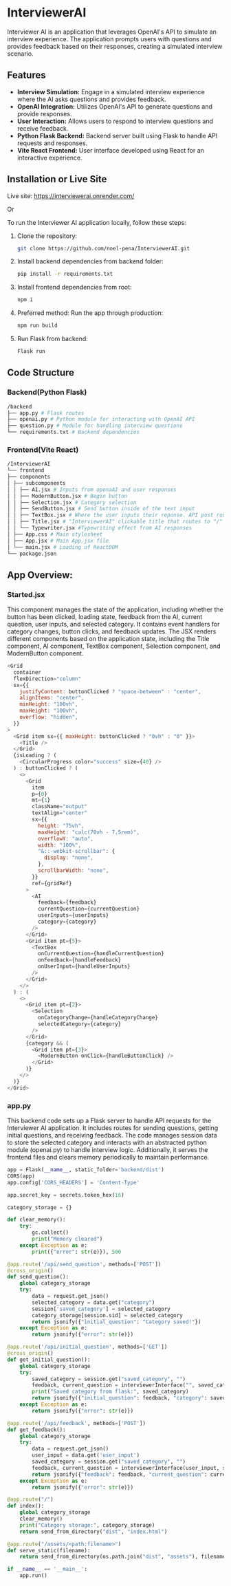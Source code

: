 # InterviewerAI

Interviewer AI is an application that leverages OpenAI's API to simulate an interview experience. The application prompts users with questions and provides feedback based on their responses, creating a simulated interview scenario.

## Features

- **Interview Simulation:** Engage in a simulated interview experience where the AI asks questions and provides feedback.
- **OpenAI Integration:** Utilizes OpenAI's API to generate questions and provide responses.
- **User Interaction:** Allows users to respond to interview questions and receive feedback.
- **Python Flask Backend:** Backend server built using Flask to handle API requests and responses.
- **Vite React Frontend:** User interface developed using React for an interactive experience.

## Installation or Live Site

Live site: https://interviewerai.onrender.com/

Or

To run the Interviewer AI application locally, follow these steps:

1. Clone the repository:

   ```bash
   git clone https://github.com/noel-pena/InterviewerAI.git

   ```

2. Install backend dependencies from backend folder:

   ```bash
   pip install -r requirements.txt
   ```

3. Install frontend dependencies from root:

   ```bash
   npm i
   ```

4. Preferred method: Run the app through production:

   ```bash
   npm run build
   ```

5. Run Flask from backend:
   ```bash
   Flask run
   ```

## Code Structure

### Backend(Python Flask)

```bash
/backend
├── app.py # Flask routes
├── openai.py # Python module for interacting with OpenAI API
├── question.py # Module for handling interview questions
└── requirements.txt # Backend dependencies
```

### Frontend(Vite React)

```bash
/InterviewerAI
└── frontend
├── components
│ ├── subcomponents
│ │ ├── AI.jsx # Inputs from openaAI and user responses
│ │ ├── ModernButton.jsx # Begin button
│ │ ├── Selection.jsx # Category selection
│ │ ├── SendButton.jsx # Send button inside of the text input
│ │ ├── TextBox.jsx # Where the user inputs their reponse. API post route
│ │ ├── Title.jsx # "InterviewerAI" clickable title that routes to "/"
│ │ └── Typewriter.jsx #Typewriting effect from AI responses
│ ├── App.css # Main stylesheet
│ ├── App.jsx # Main App.jsx file
│ └── main.jsx # Loading of ReactDOM
└── package.json
```

## App Overview:

### Started.jsx

This component manages the state of the application, including whether the button has been clicked, loading state, feedback from the AI, current question, user inputs, and selected category. It contains event handlers for category changes, button clicks, and feedback updates. The JSX renders different components based on the application state, including the Title component, AI component, TextBox component, Selection component, and ModernButton component.

```javascript
<Grid
  container
  flexDirection="column"
  sx={{
    justifyContent: buttonClicked ? "space-between" : "center",
    alignItems: "center",
    minHeight: "100vh",
    maxHeight: "100vh",
    overflow: "hidden",
  }}
>
  <Grid item sx={{ maxHeight: buttonClicked ? "0vh" : "0" }}>
    <Title />
  </Grid>
  {isLoading ? (
    <CircularProgress color="success" size={40} />
  ) : buttonClicked ? (
    <>
      <Grid
        item
        p={0}
        mt={1}
        className="output"
        textAlign="center"
        sx={{
          height: "75vh",
          maxHeight: "calc(70vh - 7.5rem)",
          overflowY: "auto",
          width: "100%",
          "&::-webkit-scrollbar": {
            display: "none",
          },
          scrollbarWidth: "none",
        }}
        ref={gridRef}
      >
        <AI
          feedback={feedback}
          currentQuestion={currentQuestion}
          userInputs={userInputs}
          category={category}
        />
      </Grid>
      <Grid item pt={5}>
        <TextBox
          onCurrentQuestion={handleCurrentQuestion}
          onFeedback={handleFeedback}
          onUserInput={handleUserInputs}
        />
      </Grid>
    </>
  ) : (
    <>
      <Grid item pt={2}>
        <Selection
          onCategoryChange={handleCategoryChange}
          selectedCategory={category}
        />
      </Grid>
      {category && (
        <Grid item pt={3}>
          <ModernButton onClick={handleButtonClick} />
        </Grid>
      )}
    </>
  )}
</Grid>
```

### app.py

This backend code sets up a Flask server to handle API requests for the Interviewer AI application. It includes routes for sending questions, getting initial questions, and receiving feedback. The code manages session data to store the selected category and interacts with an abstracted python module (openai.py) to handle interview logic. Additionally, it serves the frontend files and clears memory periodically to maintain performance.

```python
app = Flask(__name__, static_folder='backend/dist')
CORS(app)
app.config['CORS_HEADERS'] = 'Content-Type'

app.secret_key = secrets.token_hex(16)

category_storage = {}

def clear_memory():
    try:
        gc.collect()
        print("Memory cleared")
    except Exception as e:
        print({"error": str(e)}), 500

@app.route('/api/send_question', methods=['POST'])
@cross_origin()
def send_question():
    global category_storage
    try:
        data = request.get_json()
        selected_category = data.get("category")
        session['saved_category'] = selected_category
        category_storage[session.sid] = selected_category
        return jsonify({"initial_question": "Category saved!"})
    except Exception as e:
        return jsonify({"error": str(e)})

@app.route('/api/initial_question', methods=['GET'])
@cross_origin()
def get_initial_question():
    global category_storage
    try:
        saved_category = session.get("saved_category", "")
        feedback, current_question = interviewerInterface("", saved_category)
        print("Saved category from flask:", saved_category)
        return jsonify({"initial_question": feedback, "category": saved_category, "current_question": current_question})
    except Exception as e:
        return jsonify({"error": str(e)})

@app.route('/api/feedback', methods=['POST'])
def get_feedback():
    global category_storage
    try:
        data = request.get_json()
        user_input = data.get('user_input')
        saved_category = session.get("saved_category", "")
        feedback, current_question = interviewerInterface(user_input, saved_category)
        return jsonify({"feedback": feedback, "current_question": current_question})
    except Exception as e:
        return jsonify({"error": str(e)})

@app.route("/")
def index():
    global category_storage
    clear_memory()
    print("Category storage:", category_storage)
    return send_from_directory("dist", "index.html")

@app.route("/assets/<path:filename>")
def serve_static(filename):
    return send_from_directory(os.path.join("dist", "assets"), filename)

if __name__ == '__main__':
    app.run()

```
